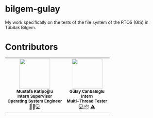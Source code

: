 # bilgem-gulay
My work specifically on the tests of the file system of the RTOS (GIS) in Tübitak Bilgem.

# Contributors

<table>
  <tr>
    <td align="center"><a href="https://github.com/katipogluMustafa"><img src="https://avatars2.githubusercontent.com/u/25406684?s=460&u=0b01b9e411961b577bbc657fec39e89cd703266d&v=4" width="100px;" alt=""/><br /><sub><b>Mustafa Katipoğlu</b></sub></a><br /><sub><b>Intern Supervisor</b></br><b>Operating System Engineer</b></sub></a><br /><a href="#" title="Review">👀</a><a href="#" title="Scheduling">📆</a><a href="#">💻</a></td>
    <td align="center"><a href="https://github.com/gulaycnbl"><img src="https://avatars2.githubusercontent.com/u/60276129?s=460&u=6f78d7cfb67eba640998a207b51dadc70e773b06&v=4" width="100px;" alt=""/><br /><sub><b>Gülay Canbaloglu</b></sub></a><br /><sub><b>Intern</b></br><b>Multi-Thread Tester</b></sub></a><br /><a href="#" title="Development">💻</a><a href="#" title="Documentation">📦</a> <a href="#" title="Testing">⚠️</a></td>
  </tr>
</table>
